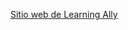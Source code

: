[Sitio web de Learning Ally](http://go.microsoft.com/fwlink/?LinkID=239)

<!--HONumber=May16_HO1-->


